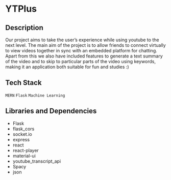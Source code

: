 # YTPlus
## Description
Our project aims to take the user’s experience while using youtube to the next level. 
The main aim of the project is to allow friends to connect virtually to view videos together in sync with an embedded platform for chatting. 
Apart from this we also have included features to generate a text summary of the video and to skip to particular parts of the video using keywords, 
making it an application both suitable for fun and studies :)
## Tech Stack 
`MERN`
`Flask`
`Machine Learning`
## Libraries and Dependencies
- Flask
- flask_cors
- socket.io
- express
- react
- react-player
- material-ui
- youtube_transcript_api
- Spacy
- json
